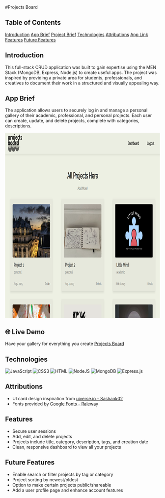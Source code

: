 #Projects Board
## Table of Contents
[Introduction](#introduction)
[App Brief](#app-brief)
[Project Brief](#project-brief)
[Technologies](#technologies)
[Attributions](#attributions)
[App Link](#live-demo)
[Features](#features)
[Future Features](#future-features)

## Introduction
This full-stack CRUD application was built to gain expertise using the MEN Stack (MongoDB, Express, Node.js) to create useful apps. The project was inspired by providing a private area for students, professionals, and creatives to document their work in a structured and visually appealing way.

## App Brief
The application allows users to securely log in and manage a personal gallery of their academic, professional, and personal projects. Each user can create, update, and delete projects, complete with categories, descriptions.


<img width="600" height="600" src="public/images/website.png" alt="Screenshot of the web ">

## 🌐 Live Demo
Have your gallery for everything you create [Projects Board](https://project-board-j6oz.onrender.com)


## Technologies
![JavaScript](https://img.shields.io/badge/JavaScript-F7DF1E?style=for-the-badge&logo=javascript&logoColor=black)
![CSS3](https://img.shields.io/badge/CSS3-1572B6?style=for-the-badge&logo=css3&logoColor=white)
![HTML](https://img.shields.io/badge/HTML-%23E34F26.svg?logo=html5&logoColor=white)
![NodeJS](https://img.shields.io/badge/Node.js-6DA55F?logo=node.js&logoColor=white)
![MongoDB](https://img.shields.io/badge/MongoDB-%234ea94b.svg?logo=mongodb&logoColor=white)
![Express.js](https://img.shields.io/badge/Express.js-%23404d59.svg?logo=express&logoColor=%2361DAFB)


## Attributions
- UI card design inspiration from [uiverse.io - Sashank02 ](https://uiverse.io/Sashank02/tricky-deer-65)  
- Fonts provided by [Google Fonts - Raleway](https://fonts.google.com/specimen/Raleway)

## Features
- Secure user sessions
- Add, edit, and delete projects
- Projects include title, category, description, tags, and creation date
- Clean, responsive dashboard to view all your projects


## Future Features
- Enable search or filter projects by tag or category
- Project sorting by newest/oldest
- Option to make certain projects public/shareable
- Add a user profile page and enhance account features
